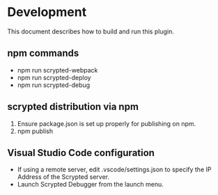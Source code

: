 # Development
This document describes how to build and run this plugin.

## npm commands
- npm run scrypted-webpack
- npm run scrypted-deploy
- npm run scrypted-debug

## scrypted distribution via npm
1. Ensure package.json is set up properly for publishing on npm. 
2. npm publish

## Visual Studio Code configuration
- If using a remote server, edit .vscode/settings.json to specify the IP Address of the Scrypted server.
- Launch Scrypted Debugger from the launch menu.
